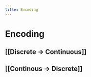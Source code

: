 ```yaml
---
title: Encoding
---
```


# Encoding

## [[Discrete -> Continuous]]

## [[Continous -> Discrete]]
















































































